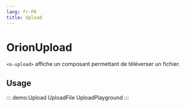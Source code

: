 ```yaml
---
lang: fr-FR
title: Upload
---
```


# OrionUpload

`<o-upload>` affiche un composant permettant de téléverser un fichier.

## Usage

::: demo:Upload
UploadFile
UploadPlayground
:::

<attribute-table/>

